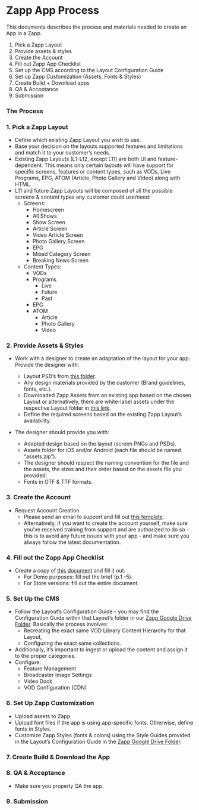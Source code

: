 # Zapp App Process

This documents describes the process and materials needed to create an App in a Zapp.

1. Pick a Zapp Layout
2. Provide assets & styles 
3. Create the Account 
4. Fill out Zapp App Checklist
5. Set up the CMS according to the Layout Configuration Guide
6. Set up Zapp Customization (Assets, Fonts & Styles)
7. Create Build + Download apps
8. QA & Acceptance
9. Submission

### The Process
### 1. Pick a Zapp Layout
- Define which existing Zapp Layout you wish to use.
- Base your decision on the layouts supported features and limitations and match it to your customer’s needs.
- Existing Zapp Layouts (L1-L12, except L11) are both UI and feature-dependent. This means only certain layouts will have support for specific screens, features or content types, such as VODs, Live Programs, EPG, ATOM (Article, Photo Gallery and Video) along with HTML.
- L11 and future Zapp Layouts will be composed of all the possible screens & content types any customer could use/need:
    -   Screens:
        - Homescreen
        - All Shows
        - Show Screen
        - Article Screen
        - Video Article Screen
        - Photo Gallery Screen
        - EPG
        - Mixed Category Screen
        - Breaking News Screen
    - Content Types:
        - VODs
        - Programs
            - Live
            - Future
            - Past
        - EPG
        - ATOM 
            - Article
            - Photo Gallery
            - Video 

### 2. Provide Assets & Styles
-   Work with a designer to create an adaptation of the layout for your app. Provide the designer with:
    - Layout PSD’s from [this folder](https://www.dropbox.com/sh/ypssnz1b6lz0u80/AABXTnPpE_x47cG-GN_c02zoa?dl=0). 
    - Any design materials provided by the customer (Brand guidelines, fonts, etc.).
    - Downloaded Zapp Assets from an existing app based on the chosen Layout or alternatively, there are white-label assets under the respective Layout folder in [this link](https://drive.google.com/folderview?id=0Bz61HeYk8FoKWmhKRm9MMnNCV28&usp=sharing). 
    - Define the required screens based on the existing Zapp Layout’s availability.

- The designer should provide you with: 
    - Adapted design based on the layout (screen PNGs and PSDs).
    - Assets folder for iOS and/or Android (each file should be named “assets.zip”).
    - The designer should respect the naming convention for the file and the assets, the sizes and their order based on the assets file you provided.
    - Fonts in OTF & TTF formats.

### 3. Create the Account
- Request Account Creation
    - Please send an email to support and fill out [this template](https://docs.google.com/a/applicaster.com/spreadsheets/d/1huH5slEp9uWKhylRje88oOtORHo_ADgEjx-YM-8iQaY/edit?usp=sharing).
    - Alternatively, if you want to create the account yourself, make sure you’ve received training from support and are authorized to do so - this is to avoid any future issues with your app - and make sure you always follow the latest documentation.


### 4. Fill out the Zapp App Checklist 
- Create a copy of [this document](https://docs.google.com/a/applicaster.com/document/d/1GN8SvWybBN0NHXh7QcoefJO4gElH-lnXm42CNbWjelI/edit?usp=sharing) and fill it out.
    - For Demo purposes: fill out the brief (p.1 -5).
    - For Store versions: fill out the entire document.



### 5. Set Up the CMS
- Follow the Layout’s Configuration Guide - you may find the Configuration Guide within that Layout’s folder in our [Zapp Google Drive Folder](https://drive.google.com/open?id=0Bz61HeYk8FoKWmhKRm9MMnNCV28). Basically the process involves:
    - Recreating the exact same VOD Library Content Hierarchy for that Layout,
    - Configuring the exact same collections.
- Additionally, it’s important to ingest or upload the content and assign it to the proper categories.
- Configure:
    - Feature Management
    - Broadcaster Image Settings 
    - Video Dock 
    - VOD Configuration (CDN)

### 6. Set Up Zapp Customization
- Upload assets to Zapp
- Upload font files if the app is using app-specific fonts. Otherwise, define fonts in Styles.
- Customize Zapp Styles (fonts & colors) using the Style Guides provided in the Layout’s Configuration Guide in the [Zapp Google Drive Folder](https://drive.google.com/open?id=0Bz61HeYk8FoKWmhKRm9MMnNCV28).


### 7. Create Build & Download the App

### 8. QA & Acceptance
- Make sure you properly QA the app.

### 9. Submission


